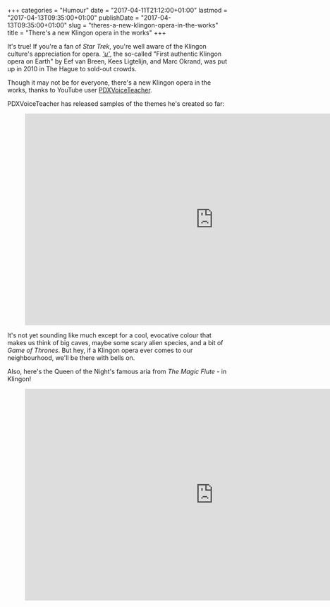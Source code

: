 +++
categories = "Humour"
date = "2017-04-11T21:12:00+01:00"
lastmod = "2017-04-13T09:35:00+01:00"
publishDate = "2017-04-13T09:35:00+01:00"
slug = "theres-a-new-klingon-opera-in-the-works"
title = "There&#039;s a new Klingon opera in the works"
+++

It's true! If you're a fan of *Star Trek*, you're well aware of the Klingon culture's appreciation for opera. [*'u'*](https://en.wikipedia.org/wiki/%E2%80%99u%E2%80%99), the so-called "First authentic Klingon opera on Earth" by Eef van Breen, Kees Ligtelijn, and Marc Okrand, was put up in 2010 in The Hague to sold-out crowds.

Though it may not be for everyone, there's a new Klingon opera in the works, thanks to YouTube user [PDXVoiceTeacher](https://www.youtube.com/channel/UCGUEB5QsZ-t41sx_lvzYTfA).

PDXVoiceTeacher has released samples of the themes he's created so far:

<figure data-type="video">
<iframe width="854" height="480" src="https://www.youtube.com/embed/ERqNuwBSdpg" frameborder="0" allowfullscreen></iframe>
</figure>

It's not yet sounding like much except for a cool, evocative colour that makes us think of big caves, maybe some scary alien species, and a bit of *Game of Thrones*. But hey, if a Klingon opera ever comes to our neighbourhood, we'll be there with bells on.

Also, here's the Queen of the Night's famous aria from *The Magic Flute* - in Klingon!

<figure data-type="video">
<iframe width="854" height="480" src="https://www.youtube.com/embed/PyrLsA-9qso" frameborder="0" allowfullscreen></iframe>
</figure>
